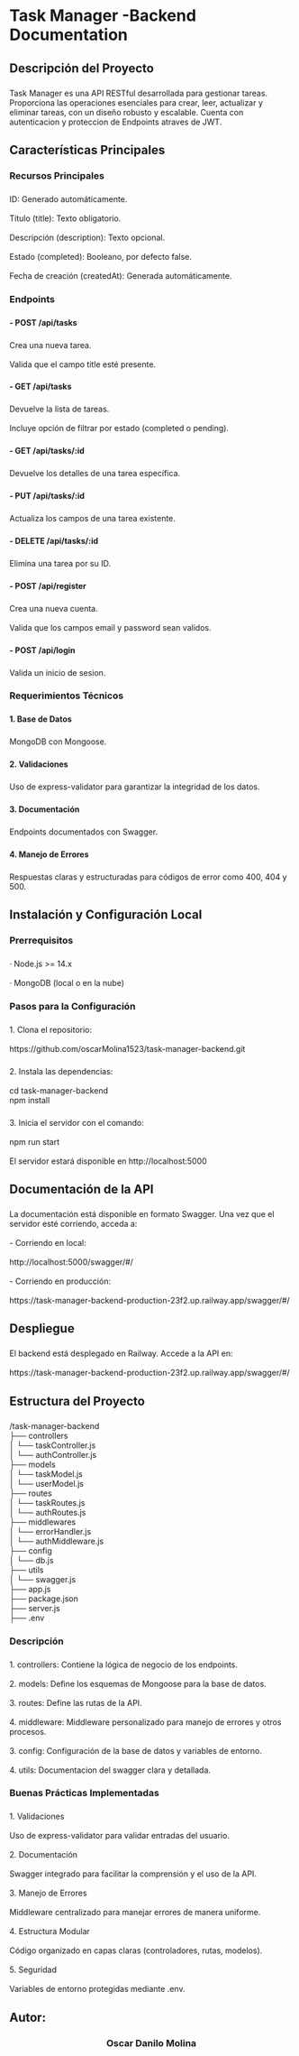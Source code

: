 <h1 align="left">Task Manager -Backend Documentation</h1>

###

<h2 align="left">Descripción del Proyecto</h2>

###

<p align="left">Task Manager es una API RESTful desarrollada para gestionar tareas. Proporciona las operaciones esenciales para crear, leer, actualizar y eliminar tareas, con un diseño robusto y escalable. Cuenta con autenticacion y proteccion de Endpoints atraves de JWT.</p>

###

<h2 align="left">Características Principales</h2>

###

<h3 align="left">Recursos Principales</h3>

###

<p align="left">ID: Generado automáticamente.<br><br>Título (title): Texto obligatorio.<br><br>Descripción (description): Texto opcional.<br><br>Estado (completed): Booleano, por defecto false.<br><br>Fecha de creación (createdAt): Generada automáticamente.</p>

###

<h3 align="left">Endpoints</h3>

###

<h4 align="left">- POST /api/tasks</h4>

###

<p align="left">Crea una nueva tarea.<br><br>Valida que el campo title esté presente.</p>

###

<h4 align="left">- GET /api/tasks</h4>

###

<p align="left">Devuelve la lista de tareas.<br><br>Incluye opción de filtrar por estado (completed o pending).</p>

###

<h4 align="left">- GET /api/tasks/:id</h4>

###

<p align="left">Devuelve los detalles de una tarea específica.</p>

###

<h4 align="left">- PUT /api/tasks/:id</h4>

###

<p align="left">Actualiza los campos de una tarea existente.</p>

###

<h4 align="left">- DELETE /api/tasks/:id</h4>

###

<p align="left">Elimina una tarea por su ID.</p>

###


<h4 align="left">- POST /api/register</h4>

###

<p align="left">Crea una nueva cuenta.<br><br>Valida que los campos email y password sean validos.</p>

###
<h4 align="left">- POST /api/login</h4>

###

<p align="left">Valida un inicio de sesion.</p>

###

<h3 align="left">Requerimientos Técnicos</h3>

###

<h4 align="left">1. Base de Datos</h4>

###

<p align="left">MongoDB con Mongoose.</p>

###

<h4 align="left">2. Validaciones</h4>

###

<p align="left">Uso de express-validator para garantizar la integridad de los datos.</p>

###

<h4 align="left">3. Documentación</h4>

###

<p align="left">Endpoints documentados con Swagger.</p>

###

<h4 align="left">4. Manejo de Errores</h4>

###

<p align="left">Respuestas claras y estructuradas para códigos de error como 400, 404 y 500.</p>

###

<h2 align="left">Instalación y Configuración Local</h2>

###

<h3 align="left">Prerrequisitos</h3>

###

<p align="left">· Node.js >= 14.x<br><br>· MongoDB (local o en la nube)</p>

###

<h3 align="left">Pasos para la Configuración</h3>

###

<p align="left">1. Clona el repositorio:<br><br>https://github.com/oscarMolina1523/task-manager-backend.git</p>

###

<p align="left">2. Instala las dependencias:<br><br>cd task-manager-backend<br>npm install</p>

###

<p align="left">3. Inicia el servidor con el comando:<br><br>npm run start <br><br>El servidor estará disponible en http://localhost:5000</p>

###

<h2 align="left">Documentación de la API</h2>

###

<p align="left">La documentación está disponible en formato Swagger. Una vez que el servidor esté corriendo, acceda a:<br><br>- Corriendo en local:<br><br>http://localhost:5000/swagger/#/<br><br>- Corriendo en producción:<br><br>https://task-manager-backend-production-23f2.up.railway.app/swagger/#/</p>

###

<h2 align="left">Despliegue</h2>

###

<p align="left">El backend está desplegado en Railway. Accede a la API en:<br><br>https://task-manager-backend-production-23f2.up.railway.app/swagger/#/</p>

###

<h2 align="left">Estructura del Proyecto</h2>

###

<p align="left">/task-manager-backend<br>├── controllers<br>│   └── taskController.js <br>│ └── authController.js<br>├── models<br>│   └── taskModel.js <br>│   └── userModel.js<br>├── routes<br>│   └── taskRoutes.js <br>│   └── authRoutes.js<br>├── middlewares<br>│   └── errorHandler.js <br>│   └── authMiddleware.js<br>├── config<br>│   └── db.js<br>├── utils<br>│   └── swagger.js<br>├── app.js<br>├── package.json<br>├── server.js<br>├── .env</p>

###

<h3 align="left">Descripción</h3>

###

<p align="left">1. controllers: Contiene la lógica de negocio de los endpoints.<br><br>2. models: Define los esquemas de Mongoose para la base de datos.<br><br>3. routes: Define las rutas de la API.<br><br>4. middleware: Middleware personalizado para manejo de errores y otros procesos.<br><br>3. config: Configuración de la base de datos y variables de entorno.<br><br>4. utils: Documentacion del swagger clara y detallada.</p>

###

<h3 align="left">Buenas Prácticas Implementadas</h3>

###

<p align="left">1. Validaciones<br><br>Uso de express-validator para validar entradas del usuario.<br><br>2. Documentación<br><br>Swagger integrado para facilitar la comprensión y el uso de la API.<br><br>3. Manejo de Errores<br><br>Middleware centralizado para manejar errores de manera uniforme.<br><br>4. Estructura Modular<br><br>Código organizado en capas claras (controladores, rutas, modelos).<br><br>5. Seguridad<br><br>Variables de entorno protegidas mediante .env.</p>

###

<h2 align="left">Autor:</h2>

###

<h3 align="center">Oscar Danilo Molina</h3>

###
